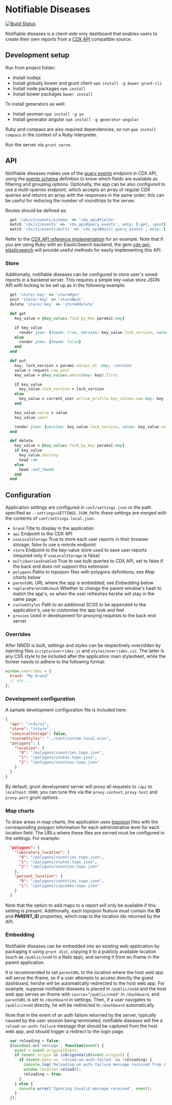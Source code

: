 # Notifiable Diseases

[![Build Status](https://travis-ci.org/instedd/notifiable-diseases.svg?branch=master)](https://travis-ci.org/instedd/notifiable-diseases)

Notifiable diseases is a client-side only dashboard that enables users to create their own reports from a [CDX API](http://dxapi.org/) compatible source.

## Development setup

Run from project folder:

* Install nodejs
* Install globally bower and grunt client `npm install -g bower grunt-cli`
* Install node packages `npm install`
* Install bower packages `bower install`

To install generators as well:

* Install yeoman `npm install -g yo`
* Install generator angular `npm install -g generator-angular`

Ruby and compass are also required dependencies, so run `gem install compass` in the context of a Ruby interpreter.

Run the server via `grunt serve`.


## API

Notifiable diseases makes use of the [query events](http://dxapi.org/#/query-events) endpoint in CDX API, using the [events schema](http://dxapi.org/#/schema) definition to know which fields are available as filtering and grouping options. Optionally, the app can be also configured to use a multi-queries endpoint, which accepts an array of regular CDX queries and returns an array with the responses in the same order; this can be useful for reducing the number of roundtrips to the server.

Routes should be defined as:

```ruby
  get 'cdx/v1/events/schema' => 'cdx_api#fields'
  match 'cdx/v1/events' => 'cdx_api#query_events', only: [:get, :post]
  match 'cdx/v1/events/multi' => 'cdx_api#multi_query_events', only: [:get, :post]
```

Refer to the [CDX API reference implementation](https://github.com/instedd/cdp) for an example. Note that if you are using Ruby with an ElasticSearch backend, the gem [cdx-api-elasticsearch](https://github.com/instedd/cdx-api-elasticsearch) will provide useful methods for easily implementing this API.

### Store

Additionally, notifiable diseases can be configured to store user's saved reports in a backend server. This requires a simple key-value store JSON API with locking to be set up as in the following example:

```ruby
  get 'store/:key' => 'store#get'
  post 'store/:key' => 'store#put'
  delete 'store/:key' => 'store#delete'
```

```ruby
  def get
    key_value = @key_values.find_by_key params[:key]

    if key_value
      render json: {found: true, version: key_value.lock_version, value: key_value.value}
    else
      render json: {found: false}
    end
  end

  def put
    key, lock_version = params.values_at :key, :version
    value = request.raw_post
    key_value = @key_values.where(key: key).first

    if key_value
      key_value.lock_version = lock_version
    else
      key_value = current_user.active_profile.key_values.new key: key
    end

    key_value.value = value
    key_value.save!

    render json: {version: key_value.lock_version, value: key_value.value}
  end

  def delete
    key_value = @key_values.find_by_key params[:key]
    if key_value
      key_value.destroy
      head :ok
    else
      head :not_found
    end
  end
```


## Configuration

Application settings are configured in `conf/settings.json` or the path specified as `--settings=SETTINGS_JSON_PATH`; these settings are merged with the contents of `conf/settings.local.json`.

* `brand` Title to display in the application
* `api` Endpoint to the CDX API
* `useLocalStorage` True to store each user reports in their browser storage, false to use a remote endpoint
* `store` Endpoint to the key-value store used to save user reports (required only if `useLocalStorage` is false)
* `multiQueriesEnabled` True to use bulk queries to CDX API, set to false if the back end does not support this extension
* `polygons` Paths to topojson files with polygons definitions; see _Map charts_ below
* `parentURL` URL where the app is embedded; see _Embedding_ below
* `replaceParentURLHash` Whether to change the parent window's hash to match the app's, so when the user refreshes he/she will stay in the same page.
* `customStyles` Path to an additional SCSS to be appended to the application's, use to customise the app look and feel
* `proxies` Used in development for proxying requests to the back end server

### Overrides

After NNDD is built, settings and styles can be respectively overridden by injecting files `scripts/overrides.js` and `styles/overrides.css`. The latter is any CSS style to be included after the application main stylesheet, while the former needs to adhere to the following format:

```js
window.overrides = {
  brand: "My brand"
  // etc ...
};
```

### Development configuration

A sample development configuration file is included here:

```json
{
  "api": "/cdx/v1",
  "store": "/store",
  "useLocalStorage": false,
  "customStyles": "../conf/custom.local.scss",
  "polygons": {
    "location": {
      "0": "/polygons/countries.topo.json",
      "1": "/polygons/states.topo.json",
      "2": "/polygons/counties.topo.json"
    }
  }
}
```

By default, grunt development server will proxy all requests to `/api` to `localhost:3000`; you can tune this via the `proxy.context`, `proxy.host` and `proxy.port` grunt options.

### Map charts

To draw areas in map charts, the application uses [topojson](http://github.com/mbostock/topojson) files with the corresponding polygon information for each administrative level for each location field. The URLs where these files are served must be configured in the settings. For example:

```json
  "polygons": {
    "laboratory_location": {
      "0": "/polygons/countries.topo.json",
      "1": "/polygons/states.topo.json",
      "2": "/polygons/counties.topo.json"
    },
    "patient_location": {
      "0": "/polygons/countries.topo.json",
      "1": "/polygons/zipcodes.topo.json"
    }
  }
```

Note that the option to add maps to a report will only be available if this setting is present. Additionally, each topojson feature must contain the **ID** and **PARENT_ID** properties, which map to the location ids returned by the API.


### Embedding

Notifiable diseases can be embedded into an existing web application by packaging it using `grunt dist`, copying it to a publicly available location (such as `/public/nndd` in a Rails app), and serving it from an iframe in the parent application.

It is recommended to set `parentURL` to the location where the host web app will serve the iframe, so if a user attempts to access directly the guest dashboard, he/she will be automatically redirected to the host web app. For example, suppose notifiable diseases is placed in `/public/nndd` and the host web app serves an iframe with `source="/public/nndd"` in `/dashboard`, and `parentURL` is set to `/dashboard` in settings. Then, if a user navigates to `/public/nndd` directly, he will be redirected to `/dashboard` automatically.

Note that in the event of an auth failure returned by the server, typically caused by the user session being terminated, notifiable diseases will fire a `reload-on-auth-failure` message that should be captured from the host web app, and should trigger a redirect to the login page.

```javascript
  var reloading = false;
  $(window).on('message', function(event) {
    event = event.originalEvent;
    if (event.origin && isOriginValid(event.origin)) {
      if (event.data == 'reload-on-auth-failed' && !reloading) {
        console.log('Reloading on auth failure message received from iframe');
        window.location.reload();
        reloading = true;
      }
    } else {
      console.error('Ignoring invalid message received', event);
    }
  });
```
